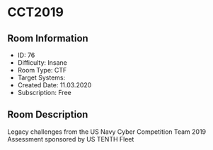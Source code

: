 ﻿# CCT2019

## Room Information
- ID: 76
- Difficulty: Insane
- Room Type: CTF
- Target Systems: 
- Created Date: 11.03.2020
- Subscription: Free

## Room Description
Legacy challenges from the US Navy Cyber Competition Team 2019 Assessment sponsored by US TENTH Fleet
